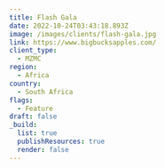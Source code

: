 ```yaml
---
title: Flash Gala
date: 2022-10-24T03:43:18.893Z
image: /images/clients/flash-gala.jpg
link: https://www.bigbucksapples.com/
client_type:
  - MZMC
region:
  - Africa
country:
  - South Africa
flags:
  - Feature
draft: false
_build:
  list: true
  publishResources: true
  render: false
---
```

